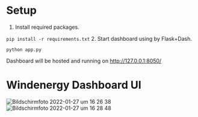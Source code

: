 # Setup

1. Install required packages.

`pip install -r requirements.txt`
2. Start dashboard using by Flask+Dash.

`python app.py`

Dashboard will be hosted and running on http://127.0.0.1:8050/

# Windenergy Dashboard UI

![Bildschirmfoto 2022-01-27 um 16 26 38](https://user-images.githubusercontent.com/33571813/151389642-cbb10226-91bb-4cd6-a9a3-73e2b9f5f81f.png)
![Bildschirmfoto 2022-01-27 um 16 28 48](https://user-images.githubusercontent.com/33571813/151389979-6576d182-ae71-450e-ab36-08e5bbf9e2e6.png)



